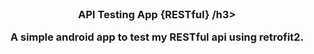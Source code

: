 

<!-- PROJECT DESCRIPTION -->
<br />

  <h3 align="center">API Testing App {RESTful} /h3>

  <p align="center">
    A simple android app to test my RESTful api using retrofit2.
    <br />
    
